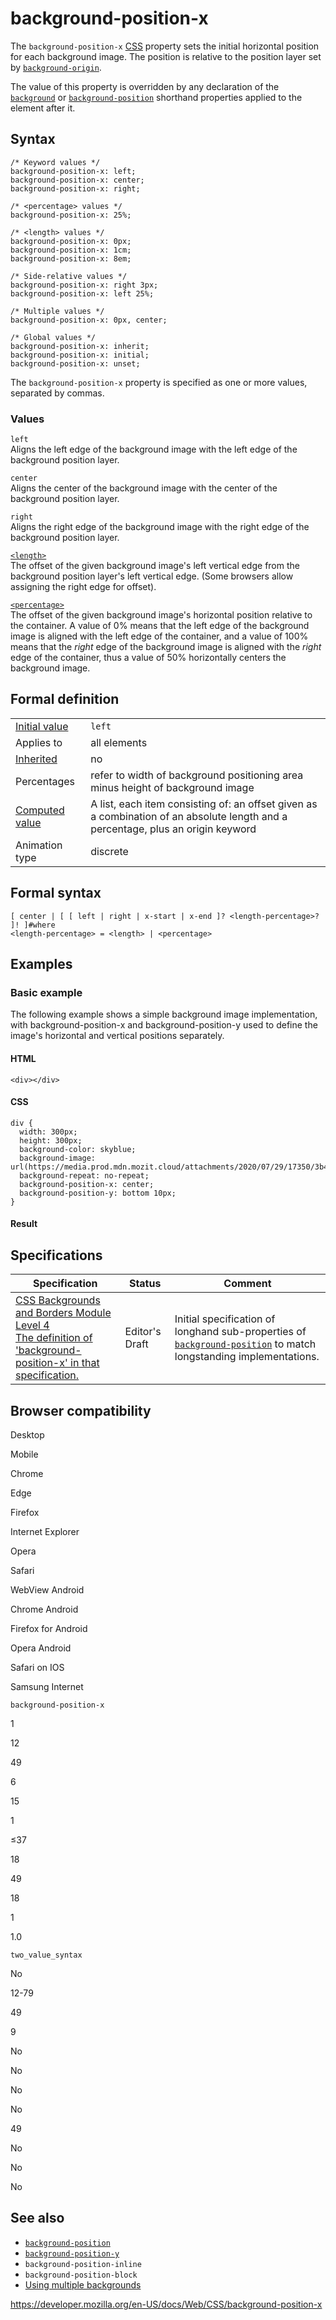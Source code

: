 # background-position-x

The `background-position-x` [CSS](https://developer.mozilla.org/en-US/docs/Web/CSS) property sets the initial horizontal position for each background image. The position is relative to the position layer set by [`background-origin`](background-origin).

The value of this property is overridden by any declaration of the [`background`](background) or [`background-position`](background-position) shorthand properties applied to the element after it.

## Syntax

    /* Keyword values */
    background-position-x: left;
    background-position-x: center;
    background-position-x: right;

    /* <percentage> values */
    background-position-x: 25%;

    /* <length> values */
    background-position-x: 0px;
    background-position-x: 1cm;
    background-position-x: 8em;

    /* Side-relative values */
    background-position-x: right 3px;
    background-position-x: left 25%;

    /* Multiple values */
    background-position-x: 0px, center;

    /* Global values */
    background-position-x: inherit;
    background-position-x: initial;
    background-position-x: unset;

The `background-position-x` property is specified as one or more values, separated by commas.

### Values

`left`  
Aligns the left edge of the background image with the left edge of the background position layer.

`center`  
Aligns the center of the background image with the center of the background position layer.

`right`  
Aligns the right edge of the background image with the right edge of the background position layer.

[`<length>`](length)  
The offset of the given background image's left vertical edge from the background position layer's left vertical edge. (Some browsers allow assigning the right edge for offset).

[`<percentage>`](percentage)  
The offset of the given background image's horizontal position relative to the container. A value of 0% means that the left edge of the background image is aligned with the left edge of the container, and a value of 100% means that the _right_ edge of the background image is aligned with the _right_ edge of the container, thus a value of 50% horizontally centers the background image.

## Formal definition

<table><tbody><tr class="odd"><td><a href="initial_value">Initial value</a></td><td><code>left</code></td></tr><tr class="even"><td>Applies to</td><td>all elements</td></tr><tr class="odd"><td><a href="inheritance">Inherited</a></td><td>no</td></tr><tr class="even"><td>Percentages</td><td>refer to width of background positioning area minus height of background image</td></tr><tr class="odd"><td><a href="computed_value">Computed value</a></td><td>A list, each item consisting of: an offset given as a combination of an absolute length and a percentage, plus an origin keyword</td></tr><tr class="even"><td>Animation type</td><td>discrete</td></tr></tbody></table>

## Formal syntax

    [ center | [ [ left | right | x-start | x-end ]? <length-percentage>? ]! ]#where
    <length-percentage> = <length> | <percentage>

## Examples

### Basic example

The following example shows a simple background image implementation, with background-position-x and background-position-y used to define the image's horizontal and vertical positions separately.

#### HTML

    <div></div>

#### CSS

    div {
      width: 300px;
      height: 300px;
      background-color: skyblue;
      background-image: url(https://media.prod.mdn.mozit.cloud/attachments/2020/07/29/17350/3b4892b7e820122ac6dd7678891d4507/firefox.png);
      background-repeat: no-repeat;
      background-position-x: center;
      background-position-y: bottom 10px;
    }

#### Result

## Specifications

<table><thead><tr class="header"><th>Specification</th><th>Status</th><th>Comment</th></tr></thead><tbody><tr class="odd"><td><a href="https://drafts.csswg.org/css-backgrounds-4/#background-position-longhands">CSS Backgrounds and Borders Module Level 4<br />
<span class="small">The definition of 'background-position-x' in that specification.</span></a></td><td><span class="spec-ed">Editor's Draft</span></td><td>Initial specification of longhand sub-properties of <a href="background-position"><code>background-position</code></a> to match longstanding implementations.</td></tr></tbody></table>

## Browser compatibility

Desktop

Mobile

Chrome

Edge

Firefox

Internet Explorer

Opera

Safari

WebView Android

Chrome Android

Firefox for Android

Opera Android

Safari on IOS

Samsung Internet

`background-position-x`

1

12

49

6

15

1

≤37

18

49

18

1

1.0

`two_value_syntax`

No

12-79

49

9

No

No

No

No

49

No

No

No

## See also

- [`background-position`](background-position)
- [`background-position-y`](background-position-y)
- <span class="page-not-created">`background-position-inline`</span>
- <span class="page-not-created">`background-position-block`</span>
- [Using multiple backgrounds](css_backgrounds_and_borders/using_multiple_backgrounds)

<a href="https://developer.mozilla.org/en-US/docs/Web/CSS/background-position-x" class="_attribution-link">https://developer.mozilla.org/en-US/docs/Web/CSS/background-position-x</a>
